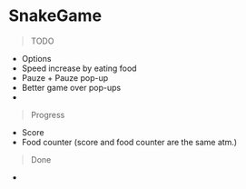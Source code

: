 # SnakeGame

 >TODO
   - Options
   - Speed increase by eating food
   - Pauze + Pauze pop-up
   - Better game over pop-ups
   - 

 >Progress
   - Score
   - Food counter (score and food counter are the same atm.)

 >Done
   - 

